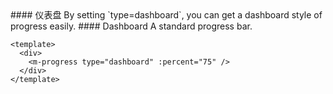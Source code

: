 <cn>
#### 仪表盘
By setting `type=dashboard`, you can get a dashboard style of progress easily.
</cn>

<us>
#### Dashboard
A standard progress bar.
</us>

```vue
<template>
  <div>
    <m-progress type="dashboard" :percent="75" />
  </div>
</template>
```
